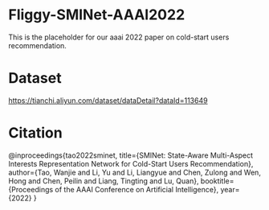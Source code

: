 # Fliggy-SMINet-AAAI2022

This is the placeholder for our aaai 2022 paper on cold-start users recommendation.

# Dataset

https://tianchi.aliyun.com/dataset/dataDetail?dataId=113649


# Citation

@inproceedings{tao2022sminet,
  title={SMINet: State-Aware Multi-Aspect Interests Representation Network for Cold-Start Users Recommendation},
  author={Tao, Wanjie and Li, Yu and Li, Liangyue and Chen, Zulong and Wen, Hong and Chen, Peilin and Liang, Tingting and Lu, Quan},
  booktitle={Proceedings of the AAAI Conference on Artificial Intelligence},
  year={2022}
}
